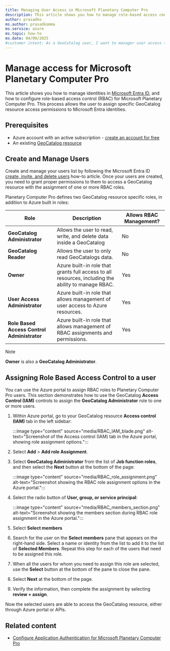 ```yaml
---
title: Managing User Access in Microsoft Planetary Computer Pro
description: This article shows you how to manage role-based access control (RBAC) access to Microsoft Planetary Computer Pro.
author: prasadko
ms.author: prasadkomma
ms.service: azure
ms.topic: how-to
ms.date: 04/09/2025
#customer intent: As a GeoCatalog user, I want to manager user access to my Geocatalog so that I can assigned the appropriate permissions to authorized users of Microsoft Planetary Computer Pro.
---
```


# Manage access for Microsoft Planetary Computer Pro

This article shows you how to manage identities in [Microsoft Entra ID](/entra/fundamentals/whatis), and how to configure role-based access control (RBAC) for Microsoft Planetary Computer Pro. This process allows the user to assign specific GeoCatalog resource access permissions to Microsoft Entra identities.

## Prerequisites

- Azure account with an active subscription - [create an account for free](https://azure.microsoft.com/free/?ref=microsoft.com&utm_source=microsoft.com&utm_medium=docs&utm_campaign=visualstudio)
- An existing [GeoCatalog resource](./deploy-geocatalog-resource.md)

## Create and Manage Users

Create and manage your users list by following the Microsoft Entra ID [create, invite, and delete users](/entra/fundamentals/how-to-create-delete-users) how-to article. Once your users are created, you need to grant proper permissions to them to access a GeoCatalog resource with the assignment of one or more RBAC roles. 

Planetary Computer Pro defines two GeoCatalog resource specific roles, in addition to Azure built in roles:

| **Role**                          | **Description**                                                                                     | **Allows RBAC Management?** |
|------------------------------------|-----------------------------------------------------------------------------------------------------|----------------------|
| **GeoCatalog Administrator**       | Allows the user to read, write, and delete data inside a GeoCatalog                                 | No                   |
| **GeoCatalog Reader**              | Allows the user to only read GeoCatalogs data.                                                          | No                   |
| **Owner**                          | Azure built-in role that grants full access to all resources, including the ability to manage RBAC.  | Yes                  |
| **User Access Administrator**      | Azure built-in role that allows management of user access to Azure resources.                      | Yes                  |
| **Role Based Access Control Administrator** | Azure built-in role that allows management of RBAC assignments and permissions.                   | Yes                  |

> [!NOTE]
> **Owner** is also a **GeoCatalog Administrator**.

## Assigning Role Based Access Control to a user

You can use the Azure portal to assign RBAC roles to Planetary Computer Pro users. This section demonstrates how to use the GeoCatalog **Access Control (IAM)** controls to assign the **GeoCatalog Administrator** role to one or more users.

1. Within Azure portal, go to your GeoCatalog resource **Access control (IAM)** tab in the left sidebar:

    :::image type="content" source="media/RBAC_IAM_blade.png" alt-text="Screenshot of the Access control (IAM) tab in the Azure portal, showing role assignment options.":::

1. Select **Add** > **Add role Assignment**. 
1. Select **GeoCatalog Administrator** from the list of **Job function roles**, and then select the **Next** button at the bottom of the page:

    :::image type="content" source="media/RBAC_role_assignment.png" alt-text="Screenshot showing the RBAC role assignment options in the Azure portal.":::

1. Select the radio button of **User, group, or service principal**:

    :::image type="content" source="media/RBAC_members_section.png" alt-text="Screenshot showing the members section during RBAC role assignment in the Azure portal.":::

1. Select **Select members**
1. Search for the user on the **Select members** pane that appears on the right-hand side. Select a name or identity from the list to add it to the list of **Selected Members**. Repeat this step for each of the users that need to be assigned this role. 
1. When all the users for whom you need to assign this role are selected, use the **Select** button at the bottom of the pane to close the pane.

1. Select **Next** at the bottom of the page.
1. Verify the information, then complete the assignment by selecting **review + assign**.

Now the selected users are able to access the GeoCatalog resource, either through Azure portal or APIs.

## Related content

- [Configure Application Authentication for Microsoft Planetary Computer Pro](./application-authentication.md)
